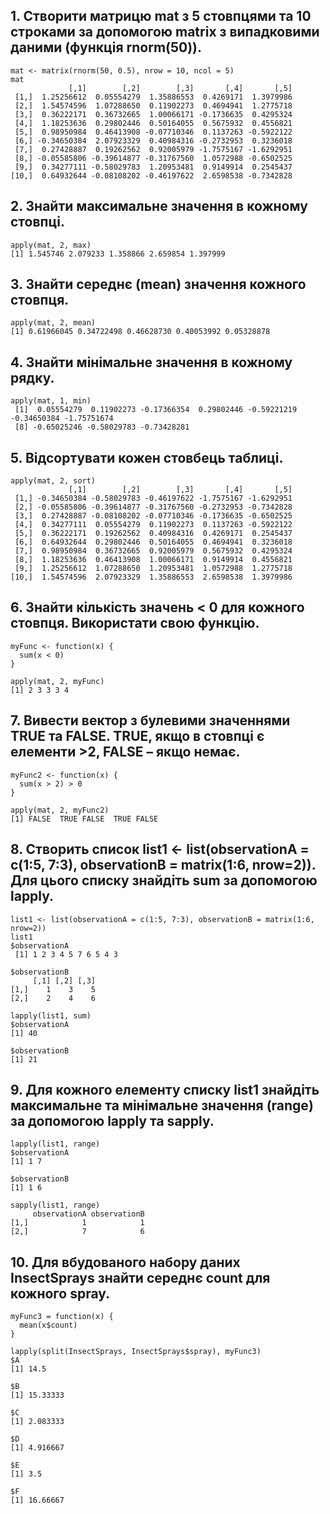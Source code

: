## 1. Створити матрицю mat з 5 стовпцями та 10 строками за допомогою matrix з випадковими даними (функція rnorm(50)).

```{r}
mat <- matrix(rnorm(50, 0.5), nrow = 10, ncol = 5)
mat
             [,1]        [,2]        [,3]       [,4]       [,5]
 [1,]  1.25256612  0.05554279  1.35886553  0.4269171  1.3979986
 [2,]  1.54574596  1.07288650  0.11902273  0.4694941  1.2775718
 [3,]  0.36222171  0.36732665  1.00066171 -0.1736635  0.4295324
 [4,]  1.18253636  0.29802446  0.50164055  0.5675932  0.4556821
 [5,]  0.98950984  0.46413908 -0.07710346  0.1137263 -0.5922122
 [6,] -0.34650384  2.07923329  0.40984316 -0.2732953  0.3236018
 [7,]  0.27428887  0.19262562  0.92005979 -1.7575167 -1.6292951
 [8,] -0.05585806 -0.39614877 -0.31767560  1.0572988 -0.6502525
 [9,]  0.34277111 -0.58029783  1.20953481  0.9149914  0.2545437
[10,]  0.64932644 -0.08108202 -0.46197622  2.6598538 -0.7342828
```

## 2. Знайти максимальне значення в кожному стовпці.

```{r}
apply(mat, 2, max)
[1] 1.545746 2.079233 1.358866 2.659854 1.397999
```

## 3. Знайти середнє (mean) значення кожного стовпця.

```{r}
apply(mat, 2, mean)
[1] 0.61966045 0.34722498 0.46628730 0.40053992 0.05328878
```

## 4. Знайти мінімальне значення в кожному рядку.

```{r}
apply(mat, 1, min)
 [1]  0.05554279  0.11902273 -0.17366354  0.29802446 -0.59221219 -0.34650384 -1.75751674
 [8] -0.65025246 -0.58029783 -0.73428281
```

## 5. Відсортувати кожен стовбець таблиці.

```{r}
apply(mat, 2, sort)
             [,1]        [,2]        [,3]       [,4]       [,5]
 [1,] -0.34650384 -0.58029783 -0.46197622 -1.7575167 -1.6292951
 [2,] -0.05585806 -0.39614877 -0.31767560 -0.2732953 -0.7342828
 [3,]  0.27428887 -0.08108202 -0.07710346 -0.1736635 -0.6502525
 [4,]  0.34277111  0.05554279  0.11902273  0.1137263 -0.5922122
 [5,]  0.36222171  0.19262562  0.40984316  0.4269171  0.2545437
 [6,]  0.64932644  0.29802446  0.50164055  0.4694941  0.3236018
 [7,]  0.98950984  0.36732665  0.92005979  0.5675932  0.4295324
 [8,]  1.18253636  0.46413908  1.00066171  0.9149914  0.4556821
 [9,]  1.25256612  1.07288650  1.20953481  1.0572988  1.2775718
[10,]  1.54574596  2.07923329  1.35886553  2.6598538  1.3979986
```

## 6. Знайти кількість значень < 0 для кожного стовпця. Використати свою функцію.

```{r}
myFunc <- function(x) {
  sum(x < 0)
}

apply(mat, 2, myFunc)
[1] 2 3 3 3 4
```

## 7. Вивести вектор з булевими значеннями TRUE та FALSE. TRUE, якщо в стовпці є елементи >2, FALSE – якщо немає.

```{r}
myFunc2 <- function(x) {
  sum(x > 2) > 0 
}

apply(mat, 2, myFunc2)
[1] FALSE  TRUE FALSE  TRUE FALSE
```

## 8. Створить список list1 <- list(observationA = c(1:5, 7:3), observationB = matrix(1:6, nrow=2)). Для цього списку знайдіть sum за допомогою lapply.

```{r}
list1 <- list(observationA = c(1:5, 7:3), observationB = matrix(1:6, nrow=2))
list1
$observationA
 [1] 1 2 3 4 5 7 6 5 4 3

$observationB
     [,1] [,2] [,3]
[1,]    1    3    5
[2,]    2    4    6

lapply(list1, sum)
$observationA
[1] 40

$observationB
[1] 21
```

## 9. Для кожного елементу списку list1 знайдіть максимальне та мінімальне значення (range) за допомогою lapply та sapply.

```{r}
lapply(list1, range)
$observationA
[1] 1 7

$observationB
[1] 1 6

sapply(list1, range)
     observationA observationB
[1,]            1            1
[2,]            7            6
```

## 10. Для вбудованого набору даних InsectSprays знайти середнє count для кожного spray.

```{r}
myFunc3 = function(x) {
  mean(x$count)
}

lapply(split(InsectSprays, InsectSprays$spray), myFunc3)
$A
[1] 14.5

$B
[1] 15.33333

$C
[1] 2.083333

$D
[1] 4.916667

$E
[1] 3.5

$F
[1] 16.66667
```

